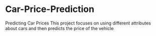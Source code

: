 # Car-Price-Prediction
 Predicting Car Prices
This project focuses on using different attributes about cars and then predicts the price of the vehicle
